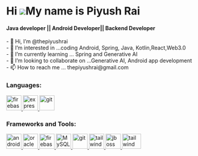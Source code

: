 Hi ![](https://user-images.githubusercontent.com/18350557/176309783-0785949b-9127-417c-8b55-ab5a4333674e.gif)My name is Piyush Rai
======================================================================================================================================
<h4> Java developer || Android Developer|| Backend Developer</h4>
- 👋 Hi, I’m @thepiyushrai<br/>
- 👀 I’m interested in ...coding Android, Spring, Java, Kotlin,React,Web3.0<br/>
- 🌱 I’m currently learning ... Spring and Generative AI<br/>
- 💞️ I’m looking to collaborate on ...Generative AI, Android app development<br/>
- 📫 How to reach me ... thepiyushrai@gmail.com


<h3 align="left">Languages:</h3>
<p align="left"> <a href="https://reactjs.org/" target="_blank" rel="noreferrer"> </a> </a> <a href="https://firebase.google.com/" target="_blank" rel="noreferrer">  </a> <a href="https://firebase.google.com/" target="_blank" rel="noreferrer"> <img src="https://upload.wikimedia.org/wikipedia/commons/thumb/9/99/Unofficial_JavaScript_logo_2.svg/2048px-Unofficial_JavaScript_logo_2.svg.png" alt="firebase" width="40" height="40"/> </a> <a href="https://flutter.dev" target="_blank" rel="noreferrer"> <img src="https://cdn-images-1.medium.com/max/1200/1*knHF_qpxdtS8h0Z8EeqowA.png" alt="express" width="40" height="40"/> </a> <a href="https://git-scm.com/" target="_blank" rel="noreferrer"> <img src="https://cdn-icons-png.flaticon.com/512/226/226777.png" alt="git" width="40" height="40"/> </a> <a href="https://tailwindcss.com/" target="_blank" rel="noreferrer"> </a> </p>

<h3 align="left">Frameworks and Tools:</h3>
<p align="left"> <a href="https://reactjs.org/" target="_blank" rel="noreferrer"> <img src="https://cdn2.iconfinder.com/data/icons/social-icons-33/128/Android-1024.png" alt="android" width="40" height="40"/> </a> <a href="https://firebase.google.com/" target="_blank" rel="noreferrer"> <img src="https://cdn4.iconfinder.com/data/icons/flat-brand-logo-2/512/oracle-1024.png" alt="oracle" width="40" height="40"/> </a> <a href="https://firebase.google.com/" target="_blank" rel="noreferrer"> <img src="https://www.vectorlogo.zone/logos/firebase/firebase-icon.svg" alt="firebase" width="40" height="40"/> </a> <a href="https://flutter.dev" target="_blank" rel="noreferrer"> <img src="https://cdn4.iconfinder.com/data/icons/logos-3/181/MySQL-1024.png" alt="MySQL" width="40" height="40"/> </a> <a href="https://git-scm.com/" target="_blank" rel="noreferrer"> <img src="https://img.icons8.com/nolan/512/github.png" alt="git" width="40" height="40"/> </a> <a href="https://tailwindcss.com/" target="_blank" rel="noreferrer"> <img src="https://www.vectorlogo.zone/logos/tailwindcss/tailwindcss-icon.svg" alt="tailwind" width="40" height="40"/> </a> <a href="https://tailwindcss.com/" target="_blank" rel="noreferrer"> <img src="https://www.ibm.com/content/dam/adobe-cms/instana/media_logo/jBoss.component.complex-narrative-xl.ts=1689341956892.png/content/adobe-cms/us/en/products/instana/supported-technologies/jboss-monitoring/_jcr_content/root/table_of_contents/body/content_section_styled/content-section-body/complex_narrative/logoimage" alt="jboss" width="40" height="40"/> </a> </a> <a href="https://tailwindcss.com/" target="_blank" rel="noreferrer"> <img src="https://miro.medium.com/v2/resize:fit:1400/1*QOx_tPV5wJnhTzAGhfIiLA.png" alt="tailwind" width="50" height="40"/> </a> </p>


<!---
thepiyushrai/thepiyushrai is a ✨ special ✨ repository because its `README.md` (this file) appears on your GitHub profile.
You can click the Preview link to take a look at your changes.
--->
